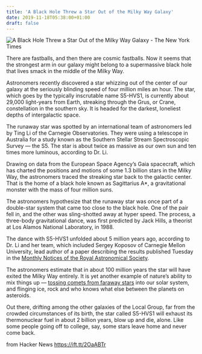 ```yaml
---
title: 'A Black Hole Threw a Star Out of the Milky Way Galaxy'
date: 2019-11-18T05:38:00+01:00
draft: false
---
```


![](https://static01.nyt.com/images/2019/11/19/science/14BLACKHOLE1/14BLACKHOLE1-facebookJumbo.jpg "A Black Hole Threw a Star Out of the Milky Way Galaxy - The New York Times")  

There are fastballs, and then there are cosmic fastballs. Now it seems that the strongest arm in our galaxy might belong to a supermassive black hole that lives smack in the middle of the Milky Way.

Astronomers recently discovered a star whizzing out of the center of our galaxy at the seriously blinding speed of four million miles an hour. The star, which goes by the typically inscrutable name S5-HVS1, is currently about 29,000 light-years from Earth, streaking through the Grus, or Crane, constellation in the southern sky. It is headed for the darkest, loneliest depths of intergalactic space.

The runaway star was spotted by an international team of astronomers led by Ting Li of the Carnegie Observatories. They were using a telescope in Australia for a study known as the Southern Stellar Stream Spectroscopic Survey — the S5. The star is about twice as massive as our own sun and ten times more luminous, according to Dr. Li.

Drawing on data from the European Space Agency’s Gaia spacecraft, which has charted the positions and motions of some 1.3 billion stars in the Milky Way, the astronomers traced the streaking star back to the galactic center. That is the home of a black hole known as Sagittarius A\*, a gravitational monster with the mass of four million suns.

The astronomers hypothesize that the runaway star was once part of a double-star system that came too close to the black hole. One of the pair fell in, and the other was sling-shotted away at hyper speed. The process, a three-body gravitational dance, was first predicted by Jack Hills, a theorist at Los Alamos National Laboratory, in 1988.

The dance with S5-HVS1 unfolded about 5 million years ago, according to Dr. Li and her team, which included Sergey Koposov of Carnegie Mellon University, lead author of a paper describing the results published Tuesday in the [Monthly Notices of the Royal Astronomical Society](https://arxiv.org/pdf/1907.11725.pdf).

The astronomers estimate that in about 100 million years the star will have exited the Milky Way entirely. It is yet another example of nature’s ability to mix things up — [tossing comets from faraway stars](https://www.nytimes.com/2019/10/01/science/interstellar-comet-astronomy-borisov.html?module=inline) into our solar system, and flinging ice, rock and who knows what else between the planets on asteroids.

Out there, drifting among the other galaxies of the Local Group, far from the crowded circumstances of its birth, the star called S5-HVS1 will exhaust its thermonuclear fuel in about 2 billion years, blow up and die, alone. Like some people going off to college, say, some stars leave home and never come back.

  
  
from Hacker News https://ift.tt/2OaABTr